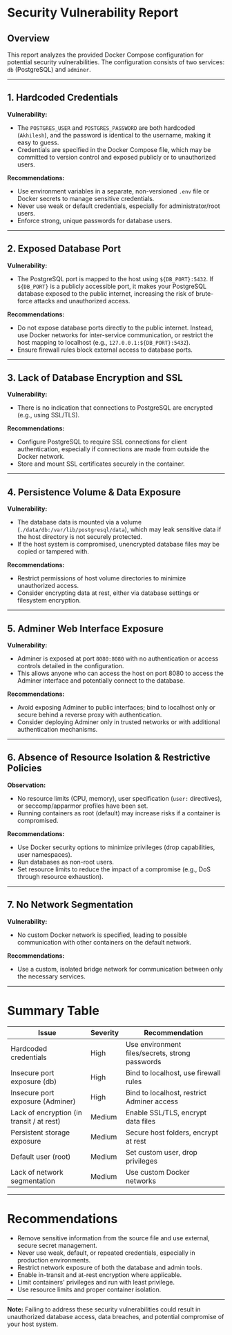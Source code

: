 # Security Vulnerability Report

## Overview

This report analyzes the provided Docker Compose configuration for potential security vulnerabilities. The configuration consists of two services: `db` (PostgreSQL) and `adminer`.

---

## 1. Hardcoded Credentials

**Vulnerability:**
- The `POSTGRES_USER` and `POSTGRES_PASSWORD` are both hardcoded (`Akhilesh`), and the password is identical to the username, making it easy to guess.
- Credentials are specified in the Docker Compose file, which may be committed to version control and exposed publicly or to unauthorized users.

**Recommendations:**
- Use environment variables in a separate, non-versioned `.env` file or Docker secrets to manage sensitive credentials.
- Never use weak or default credentials, especially for administrator/root users.
- Enforce strong, unique passwords for database users.

---

## 2. Exposed Database Port

**Vulnerability:**
- The PostgreSQL port is mapped to the host using `${DB_PORT}:5432`. If `${DB_PORT}` is a publicly accessible port, it makes your PostgreSQL database exposed to the public internet, increasing the risk of brute-force attacks and unauthorized access.

**Recommendations:**
- Do not expose database ports directly to the public internet. Instead, use Docker networks for inter-service communication, or restrict the host mapping to localhost (e.g., `127.0.0.1:${DB_PORT}:5432`).
- Ensure firewall rules block external access to database ports.

---

## 3. Lack of Database Encryption and SSL

**Vulnerability:**
- There is no indication that connections to PostgreSQL are encrypted (e.g., using SSL/TLS).

**Recommendations:**
- Configure PostgreSQL to require SSL connections for client authentication, especially if connections are made from outside the Docker network.
- Store and mount SSL certificates securely in the container.

---

## 4. Persistence Volume & Data Exposure

**Vulnerability:**
- The database data is mounted via a volume (`./data/db:/var/lib/postgresql/data`), which may leak sensitive data if the host directory is not securely protected.
- If the host system is compromised, unencrypted database files may be copied or tampered with.

**Recommendations:**
- Restrict permissions of host volume directories to minimize unauthorized access.
- Consider encrypting data at rest, either via database settings or filesystem encryption.

---

## 5. Adminer Web Interface Exposure

**Vulnerability:**
- Adminer is exposed at port `8080:8080` with no authentication or access controls detailed in the configuration.
- This allows anyone who can access the host on port 8080 to access the Adminer interface and potentially connect to the database.

**Recommendations:**
- Avoid exposing Adminer to public interfaces; bind to localhost only or secure behind a reverse proxy with authentication.
- Consider deploying Adminer only in trusted networks or with additional authentication mechanisms.

---

## 6. Absence of Resource Isolation & Restrictive Policies

**Observation:**
- No resource limits (CPU, memory), user specification (`user:` directives), or seccomp/apparmor profiles have been set.
- Running containers as root (default) may increase risks if a container is compromised.

**Recommendations:**
- Use Docker security options to minimize privileges (drop capabilities, user namespaces).
- Run databases as non-root users.
- Set resource limits to reduce the impact of a compromise (e.g., DoS through resource exhaustion).

---

## 7. No Network Segmentation

**Vulnerability:**
- No custom Docker network is specified, leading to possible communication with other containers on the default network.

**Recommendations:**
- Use a custom, isolated bridge network for communication between only the necessary services.

---

# Summary Table

| Issue                        | Severity | Recommendation                                   |
|------------------------------|----------|--------------------------------------------------|
| Hardcoded credentials        | High     | Use environment files/secrets, strong passwords  |
| Insecure port exposure (db)  | High     | Bind to localhost, use firewall rules            |
| Insecure port exposure (Adminer) | High | Bind to localhost, restrict Adminer access       |
| Lack of encryption (in transit / at rest) | Medium | Enable SSL/TLS, encrypt data files            |
| Persistent storage exposure  | Medium   | Secure host folders, encrypt at rest             |
| Default user (root)          | Medium   | Set custom user, drop privileges                 |
| Lack of network segmentation | Medium   | Use custom Docker networks                       |

---

# Recommendations

- Remove sensitive information from the source file and use external, secure secret management.
- Never use weak, default, or repeated credentials, especially in production environments.
- Restrict network exposure of both the database and admin tools.
- Enable in-transit and at-rest encryption where applicable.
- Limit containers' privileges and run with least privilege.
- Use resource limits and proper container isolation.

---

**Note:** Failing to address these security vulnerabilities could result in unauthorized database access, data breaches, and potential compromise of your host system.